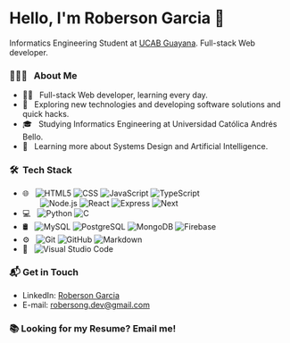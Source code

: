 # Hello, I'm Roberson Garcia 👋

Informatics Engineering Student at [UCAB Guayana](https://www.ucab.edu.ve/guayana/). Full-stack Web developer.

### 👨🏻‍💻 &nbsp; About Me

- 👷‍♂️ &nbsp; Full-stack Web developer, learning every day.
- 🤔 &nbsp; Exploring new technologies and developing software solutions and quick hacks.
- 🎓 &nbsp; Studying Informatics Engineering at Universidad Católica Andrés Bello.
- 🌱 &nbsp; Learning more about Systems Design and Artificial Intelligence.

### 🛠 &nbsp;Tech Stack

- 🌐 &nbsp;
  ![HTML5](https://img.shields.io/badge/-HTML5-333333?style=flat&logo=HTML5)
  ![CSS](https://img.shields.io/badge/-CSS-333333?style=flat&logo=CSS3&logoColor=1572B6)
  ![JavaScript](https://img.shields.io/badge/-JavaScript-333333?style=flat&logo=javascript)
  ![TypeScript](https://img.shields.io/badge/-TypeScript-333333?style=flat&logo=TypeScript)
  <br />
  &nbsp;
  &nbsp;
  &nbsp;
  &nbsp;
  ![Node.js](https://img.shields.io/badge/-Node.js-333333?style=flat&logo=node.js)
  ![React](https://img.shields.io/badge/-React-333333?style=flat&logo=react)
  ![Express](https://img.shields.io/badge/-Express-333333?style=flat&logo=Express)
  ![Next](https://img.shields.io/badge/-Nextjs-333333?style=flat&logo=next.js)
  <br />
- 💻 &nbsp;
  ![Python](https://img.shields.io/badge/-Python-333333?style=flat&logo=python)
  ![C](https://img.shields.io/badge/-C-333333?style=flat&logo=C%2B%2B&logoColor=00599C)
  <br />
- 🛢 &nbsp;
  ![MySQL](https://img.shields.io/badge/-MySQL-333333?style=flat&logo=mysql)
  ![PostgreSQL](https://img.shields.io/badge/-PostgreSQL-333333?style=flat&logo=postgresql)
  ![MongoDB](https://img.shields.io/badge/-MongoDB-333333?style=flat&logo=mongodb)
  ![Firebase](https://img.shields.io/badge/-Firebase-333333?style=flat&logo=firebase)
  <br />
- ⚙️ &nbsp;
  ![Git](https://img.shields.io/badge/-Git-333333?style=flat&logo=git)
  ![GitHub](https://img.shields.io/badge/-GitHub-333333?style=flat&logo=github)
  ![Markdown](https://img.shields.io/badge/-Markdown-333333?style=flat&logo=markdown)
  <br />
- 🔧 &nbsp;
  ![Visual Studio Code](https://img.shields.io/badge/-Visual%20Studio%20Code-333333?style=flat&logo=visual-studio-code&logoColor=007ACC)

### 📬 Get in Touch

- LinkedIn: [Roberson Garcia](https://www.linkedin.com/in/roberson-garc%C3%ADa-50a702261/)
- E-mail: robersong.dev@gmail.com
<!-- - Site: Coming soon... -->
### 📚 Looking for my Resume? Email me!
